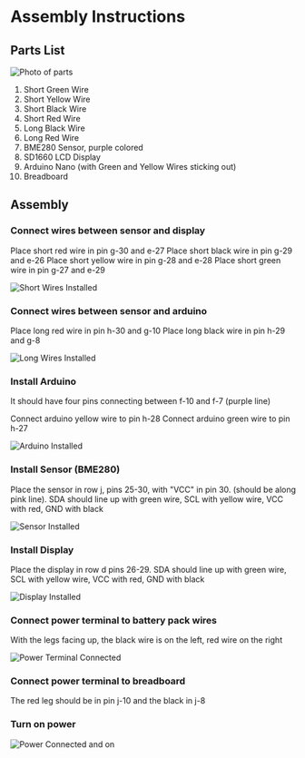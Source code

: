 # Assembly Instructions

## Parts List

![Photo of parts](photo_scout_kit_parts.jpg)

1. Short Green Wire
1. Short Yellow Wire
1. Short Black Wire
1. Short Red Wire
1. Long Black Wire
1. Long Red Wire
1. BME280 Sensor, purple colored
1. SD1660 LCD Display
1. Arduino Nano (with Green and Yellow Wires sticking out)
1. Breadboard

## Assembly

### Connect wires between sensor and display

Place short red wire in pin g-30 and e-27
Place short black wire in pin g-29 and e-26
Place short yellow wire in pin g-28 and e-28
Place short green wire in pin g-27 and e-29

![Short Wires Installed](photo_scout_kit_short_wires.jpg)


### Connect wires between sensor and arduino
Place long red wire in pin h-30 and g-10
Place long black wire in pin h-29 and g-8

![Long Wires Installed](photo_scout_kit_long_wires.jpg)


### Install Arduino
It should have four pins connecting between f-10 and f-7 (purple line)

Connect arduino yellow wire to pin h-28
Connect arduino green wire to pin h-27

![Arduino Installed](photo_scout_kit_arduino.jpg)

### Install Sensor (BME280)

Place the sensor in row j, pins 25-30, with "VCC" in pin 30. (should be along pink line).
SDA should line up with green wire, SCL with yellow wire, VCC with red, GND with black

![Sensor Installed](photo_scout_kit_sensor.jpg)


### Install Display

Place the display in row d pins 26-29. SDA should line up with green wire, SCL with yellow wire, VCC with red, GND with black

![Display Installed](photo_scout_kit_display.jpg)

### Connect power terminal to battery pack wires

With the legs facing up, the black wire is on the left, red wire on the right

![Power Terminal Connected](photo_scout_kit_power1.jpg)


### Connect power terminal to breadboard

The red leg should be in pin j-10 and the black in j-8

### Turn on power

![Power Connected and on](photo_scout_kit_power_connected.jpg)

